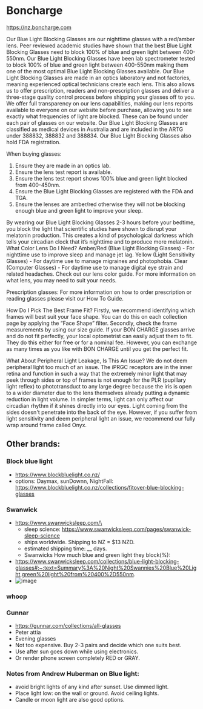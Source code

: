 # Boncharge 
https://nz.boncharge.com

Our Blue Light Blocking Glasses are our nighttime glasses with a red/amber lens. Peer reviewed academic studies have shown that the best Blue Light Blocking Glasses need to block 100% of blue and green light between 400-550nm.
Our Blue Light Blocking Glasses have been lab spectrometer tested to block 100% of blue and green light between 400-550nm making them one of the most optimal Blue Light Blocking Glasses available.
Our Blue Light Blocking Glasses are made in an optics laboratory and not factories, meaning experienced optical technicians create each lens. This also allows us to offer prescription, readers and non-prescription glasses and deliver a three-stage quality control process before shipping your glasses off to you.
We offer full transparency on our lens capabilities, making our lens reports available to everyone on our website before purchase, allowing you to see exactly what frequencies of light are blocked. These can be found under each pair of glasses on our website.
Our Blue Light Blocking Glasses are classified as medical devices in Australia and are included in the ARTG under 388832, 388832 and 388834. Our Blue Light Blocking Glasses also hold FDA registration.

When buying glasses:
1.	Ensure they are made in an optics lab.
2.	Ensure the lens test report is available.
3.	Ensure the lens test report shows 100% blue and green light blocked from 400-450nm.
4.	Ensure the Blue Light Blocking Glasses are registered with the FDA and TGA.
5.	Ensure the lenses are amber/red otherwise they will not be blocking enough blue and green light to improve your sleep.

By wearing our Blue Light Blocking Glasses 2-3 hours before your bedtime, you block the light that scientific studies have shown to disrupt your melatonin production. This creates a kind of psychological darkness which tells your circadian clock that it’s nighttime and to produce more melatonin.
What Color Lens Do I Need?
Amber/Red (Blue Light Blocking Glasses) - For nighttime use to improve sleep and manage jet lag.
Yellow (Light Sensitivity Glasses) - For daytime use to manage migraines and photophobia.
Clear (Computer Glasses) - For daytime use to manage digital eye strain and related headaches.
Check out our lens color guide. For more information on what lens, you may need to suit your needs.

Prescription glasses:
For more information on how to order prescription or reading glasses please visit our How To Guide.

How Do I Pick The Best Frame Fit?
Firstly, we recommend identifying which frames will best suit your face shape. You can do this on each collection page by applying the “Face Shape” filter.
Secondly, check the frame measurements by using our size guide.
If your BON CHARGE glasses arrive and do not fit perfectly, your local optometrist can easily adjust them to fit. They do this either for free or for a nominal fee. However, you can exchange as many times as you like with BON CHARGE until you get the perfect fit.

What About Peripheral Light Leakage, Is This An Issue?
We do not deem peripheral light too much of an issue.
The iPRGC receptors are in the inner retina and function in such a way that the extremely minor light that may peek through sides or top of frames is not enough for the PLR (pupillary light reflex) to phototransduct to any large degree because the iris is open to a wider diameter due to the lens themselves already putting a dynamic reduction in light volume. In simpler terms, light can only affect our circadian rhythm if it shines directly into our eyes. Light coming from the sides doesn't penetrate into the back of the eye.
However, if you suffer from light sensitivity and deem peripheral light an issue, we recommend our fully wrap around frame called Onyx.



## Other brands:
### Block blue light
- https://www.blockbluelight.co.nz/
- options: Daymax, sunDownn, NightFall: https://www.blockbluelight.co.nz/collections/fitover-blue-blocking-glasses

### Swanwick
- https://www.swanwicksleep.com/\
  - sleep science: https://www.swanwicksleep.com/pages/swanwick-sleep-science
  - ships worldwide. Shipping to NZ = $13 NZD.
  - estimated shipping time: __ days.
  - Swanwicks How much blue and green light they block(\%):
- https://www.swanwicksleep.com/collections/blue-light-blocking-glasses#:~:text=Summary%3A%20Night%20Swannies%20Blue%20Light,green%20light%20from%20400%2D550nm.
- ![image](https://github.com/nmi246/Health/assets/42329930/2d2ddcf8-413b-445e-a623-09a5d9d18efe)

### whoop   

### Gunnar
  - https://gunnar.com/collections/all-glasses
  -	Peter attia
  -	Evening glasses
  -	Not too expensive. Buy 2-3 pairs and decide which one suits best. 
  -	Use after sun goes down while using electronics. 
  -	Or render phone screen completely RED or GRAY.




### Notes from Andrew Huberman on Blue light:
-	avoid bright lights of any kind after sunset. Use dimmed light. 
-	Place light low: on the wall or ground. Avoid ceiling lights. 	
-	Candle or moon light are also good options. 
